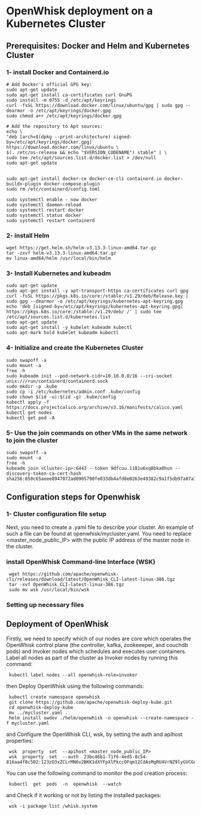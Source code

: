# OpenWhisk deployment on a Kubernetes Cluster
 ## Prerequisites: Docker and Helm and Kubernetes Cluster
  ### 1- install Docker and Containerd.io
    # Add Docker's official GPG key:
    sudo apt-get update
    sudo apt-get install ca-certificates curl GnuPG 
    sudo install -m 0755 -d /etc/apt/keyrings
    curl -fsSL https://download.docker.com/linux/ubuntu/gpg | sudo gpg --dearmor -o /etc/apt/keyrings/docker.gpg
    sudo chmod a+r /etc/apt/keyrings/docker.gpg
    
    # Add the repository to Apt sources:
    echo \
    "deb [arch=$(dpkg --print-architecture) signed-by=/etc/apt/keyrings/docker.gpg] https://download.docker.com/linux/ubuntu \
    $(. /etc/os-release && echo "$VERSION_CODENAME") stable" | \
    sudo tee /etc/apt/sources.list.d/docker.list > /dev/null
    sudo apt-get update
   

    sudo apt-get install docker-ce docker-ce-cli containerd.io docker-buildx-plugin docker-compose-plugin
    sudo rm /etc/containerd/config.toml

    sudo systemctl enable - now docker
    sudo systemctl daemon-reload
    sudo systemctl restart docker
    sudo systemctl status docker
    sudo systemctl restart containerd

 
### 2- install Helm
    wget https://get.helm.sh/helm-v3.13.3-linux-amd64.tar.gz
    tar -zxvf helm-v3.13.3-linux-amd64.tar.gz
    mv linux-amd64/helm /usr/local/bin/helm

### 3- Install Kubernetes and kubeadm
    sudo apt-get update
    sudo apt-get install -y apt-transport-https ca-certificates curl gpg
    curl -fsSL https://pkgs.k8s.io/core:/stable:/v1.29/deb/Release.key | sudo gpg --dearmor -o /etc/apt/keyrings/kubernetes-apt-keyring.gpg
    echo 'deb [signed-by=/etc/apt/keyrings/kubernetes-apt-keyring.gpg] https://pkgs.k8s.io/core:/stable:/v1.29/deb/ /' | sudo tee /etc/apt/sources.list.d/kubernetes.list
    sudo apt-get update
    sudo apt-get install -y kubelet kubeadm kubectl
    sudo apt-mark hold kubelet kubeadm kubectl



### 4- Initialize and create the Kubernetes Cluster
    sudo swapoff -a
    sudo mount -a
    free -h
    sudo kubeadm init --pod-network-cidr=10.10.0.0/16 --cri-socket unix:///run/containerd/containerd.sock
    sudo mkdir -p .kube
    sudo cp -i /etc/kubernetes/admin.conf .kube/config
    sudo chown $(id -u):$(id -g) .kube/config
    kubectl apply -f https://docs.projectcalico.org/archive/v3.16/manifests/calico.yaml
    kubectl get nodes
    kubectl get pod -A
    
 ### 5- Use the join commands on other VMs in the same network to join the cluster
    sudo swapoff -a
    sudo mount -a
    free -h
    kubeadm join <Cluster-ip>:6443 --token 9dfcuu.1i81u6xq8bka0hun --discovery-token-ca-cert-hash sha256:850c65aeee8947072ad0905790fe033db4afd8e0263e49382c9a1f5db97a07a7
   
  ## Configuration steps for Openwhisk
  ### 1- Cluster configuration file setup 
   Next, you need to create a .yaml file to describe your cluster. An example of such a file can be found at openwhisk/mycluster.yaml. You need to replace <master_node_public_IP> with the public IP address of the master node in the cluster.  

### install OpenWhisk Command-line Interface (WSK)

     wget https://github.com/apache/openwhisk-cli/releases/download/latest/OpenWhisk_CLI-latest-linux-386.tgz
     tar -xvf OpenWhisk_CLI-latest-linux-386.tgz
     sudo mv wsk /usr/local/bin/wsk

### Setting up necessary files

## Deployment of OpenWhisk
 Firstly, we need to specify which of our nodes are core which operates the OpenWhisk control plane (the controller, kafka, zookeeeper, and couchdb pods) and invoker nodes which schedules and executes user containers.
 Label all nodes as part of the cluster as Invoker nodes by running this command:
 
     kubectl label nodes --all openwhisk-role=invoker
 then Deploy OpenWhisk using the following commands:
 
     kubectl create namespace openwhisk
     git clone https://github.com/apache/openwhisk-deploy-kube.git
     cd openwhisk-deploy-kube
     mv ../mycluster.yaml .
     helm install owdev ./helm/openwhisk -n openwhisk --create-namespace -f mycluster.yaml

 and Configure the OpenWhisk CLI, wsk, by setting the auth and apihost properties:
 
     wsk  property  set  --apihost <master_node_public_IP>
     wsk  property  set  --auth  23bc46b1-71f6-4ed5-8c54-816aa4f8c502:123zO3xZCLrMN6v2BKK1dXYFpXlPkccOFqm12CdAsMgRU4VrNZ9lyGVCGuMDGIwP

You can use the following command to monitor the pod creation process:

     kubectl  get  pods  -n  openwhisk  --watch
    
and  Check if it working or not by listing the installed packages:

     wsk -i package list /whisk.system
